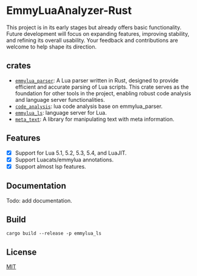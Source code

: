 # EmmyLuaAnalyzer-Rust

This project is in its early stages but already offers basic functionality. Future development will focus on expanding features, improving stability, and refining its overall usability. Your feedback and contributions are welcome to help shape its direction.

## crates

- [`emmylua_parser`](./crates/emmylua_parser): A Lua parser written in Rust, designed to provide efficient and accurate parsing of Lua scripts. This crate serves as the foundation for other tools in the project, enabling robust code analysis and language server functionalities.
- [`code_analysis`](./crates/code_analysis): lua code analysis base on emmylua_parser.
- [`emmylua_ls`](./crates/emmylua_ls): language server for Lua.
- [`meta_text`](./crates/meta_text): A library for manipulating text with meta information.

## Features

- [x] Support for Lua 5.1, 5.2, 5.3, 5.4, and LuaJIT.
- [x] Support Luacats/emmylua annotations.
- [x] Support almost lsp features.

## Documentation

Todo: add documentation.

## Build

```shell
cargo build --release -p emmylua_ls
```

## License

[MIT](./LICENSE)
